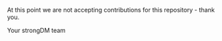 At this point we are not accepting contributions for this repository - thank you.

Your strongDM team
